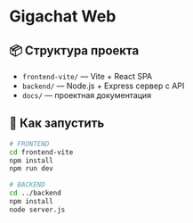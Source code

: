 # Gigachat Web

## 📦 Структура проекта

- `frontend-vite/` — Vite + React SPA
- `backend/` — Node.js + Express сервер с API
- `docs/` — проектная документация

## 🚀 Как запустить

```bash
# FRONTEND
cd frontend-vite
npm install
npm run dev

# BACKEND
cd ../backend
npm install
node server.js
